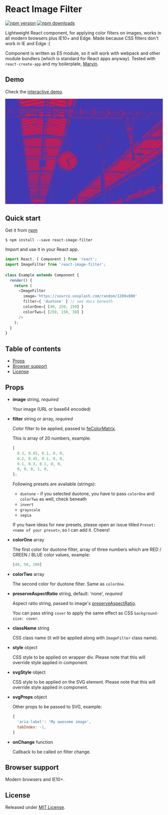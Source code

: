 # React Image Filter

[![npm version](https://img.shields.io/npm/v/react-image-filter.svg?style=flat-square)](https://www.npmjs.com/package/react-image-filter)
[![npm downloads](https://img.shields.io/npm/dm/react-image-filter.svg?style=flat-square)](https://www.npmjs.com/package/react-image-filter)

Lightweight React component, for applying color filters on images,
works in all modern browsers plus IE10+ and Edge.
Made because CSS filters don't work in IE and Edge :(

Component is written as ES module, so it will work with webpack and other module bundlers (which is standard for React apps anyway). Tested with `react-create-app` and my boilerplate, [Marvin](https://github.com/workco/marvin).


## Demo

Check the [interactive demo](https://stanko.github.io/react-image-filter/).

[![Interactive demo](filter.jpg)](https://stanko.github.io/react-image-filter/)

## Quick start

Get it from [npm](https://www.npmjs.com/package/react-image-filter)

```
$ npm install --save react-image-filter
```

Import and use it in your React app.

```javascript
import React, { Component } from 'react';
import ImageFilter from 'react-image-filter';

class Example extends Component {
  render() {
    return (
      <ImageFilter
        image='https://source.unsplash.com/random/1200x800'
        filter={ 'duotone' } // see docs beneath
        colorOne={ [40, 250, 250] }
        colorTwo={ [250, 150, 30] }
      />
    );
  }
}
```

## Table of contents

* [Props](#user-content-props)
* [Browser support](#user-content-browser-support)
* [License](#user-content-license)

## Props

* **image** string, *required*

  Your image (URL or base64 encoded)

* **filter** string or array, *required*

  Color filter to be applied, passed to [feColorMatrix](https://developer.mozilla.org/en-US/docs/Web/SVG/Element/feColorMatrix).

  This is array of 20 numbers, example:

  ```javascript
  [
    0.3, 0.45, 0.1, 0, 0,
    0.2, 0.45, 0.1, 0, 0,
    0.1, 0.3, 0.1, 0, 0,
    0, 0, 0, 1, 0,
  ];
  ```

  Following presets are available (strings):

  * `duotone` - if you selected duotone, you have to pass `colorOne` and `colorTwo` as well, check beneath
  * `invert`
  * `grayscale`
  * `sepia`

  If you have ideas for new presets, please open an issue titled `Preset: <name of your preset>`, so I can add it. Cheers!

* **colorOne** array

  The first color for duotone filter, array of three numbers which are RED / GREEN / BLUE color values, example:

  ```javascript
  [40, 50, 200]
  ```

* **colorTwo** array

  The second color for duotone filter. Same as `colorOne`.

* **preserveAspectRatio** string, default: 'none', *required*

  Aspect ratio string, passed to image's [preserveAspectRatio](	https://developer.mozilla.org/en-US/docs/Web/SVG/Attribute/preserveAspectRatio).

  You can pass string `cover` to apply the same effect as CSS `background-size: cover`.


* **className** string

  CSS class name (it will be applied along with `ImageFilter` class name).

* **style** object

  CSS style to be applied on wrapper div. Please note that this will override style applied in component.

* **svgStyle** object

  CSS style to be applied on the SVG element. Please note that this will override style applied in component.

* **svgProps** object

  Other props to be passed to SVG, example:

  ```javascript
  {
    'aria-label': 'My awesome image',
    tabIndex: -1,
  }
  ```

* **onChange** function

  Callback to be called on filter change.


## Browser support

Modern browsers and IE10+.

## License

Released under [MIT License](LICENSE.md).
